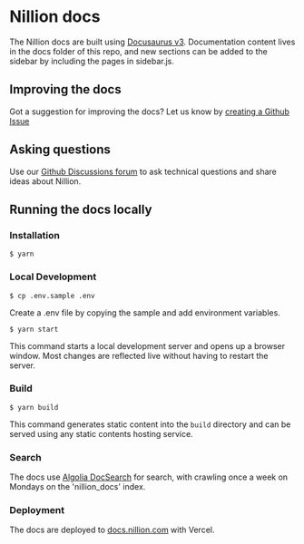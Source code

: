 # Nillion docs

The Nillion docs are built using [Docusaurus v3](https://docusaurus.io/). Documentation content lives in the docs folder of this repo, and new sections can be added to the sidebar by including the pages in sidebar.js.

## Improving the docs

Got a suggestion for improving the docs? Let us know by [creating a Github Issue](https://github.com/nillion-oss/nillion-docs/issues/new?assignees=&labels=documentation&projects=&template=improve-documentation.md&title=%5BDOCS%5D)

## Asking questions

Use our [Github Discussions forum](https://github.com/orgs/nillion-oss/discussions?discussions_q=) to ask technical questions and share ideas about Nillion.

## Running the docs locally

### Installation

```
$ yarn
```

### Local Development

```
$ cp .env.sample .env
```

Create a .env file by copying the sample and add environment variables.

```
$ yarn start
```

This command starts a local development server and opens up a browser window. Most changes are reflected live without having to restart the server.

### Build

```
$ yarn build
```

This command generates static content into the `build` directory and can be served using any static contents hosting service.

### Search

The docs use [Algolia DocSearch](https://docsearch.algolia.com/docs/what-is-docsearch) for search, with crawling once a week on Mondays on the 'nillion_docs' index.

### Deployment

The docs are deployed to [docs.nillion.com](https://docs.nillion.com/) with Vercel.
